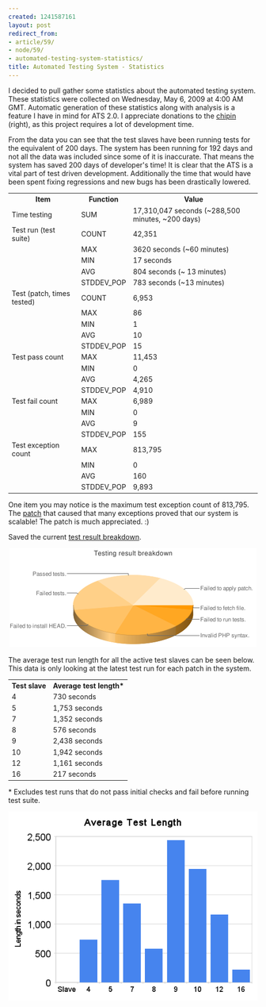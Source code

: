 ```yaml
---
created: 1241587161
layout: post
redirect_from:
- article/59/
- node/59/
- automated-testing-system-statistics/
title: Automated Testing System - Statistics
---
```

I decided to pull gather some statistics about the automated testing system. These statistics were collected on Wednesday, May 6, 2009 at 4:00 AM  GMT. Automatic generation of these statistics along with analysis is a feature I have in mind for ATS 2.0. I appreciate donations to the <a href="http://boombatower.chipin.com/mypages/view/id/d6208430185ee1a5">chipin</a> (right), as this project requires a lot of development time.

From the data you can see that the test slaves have been running tests for the equivalent of 200 days. The system has been running for 192 days and not all the data was included since some of it is inaccurate. That means the system has saved 200 days of developer's time! It is clear that the ATS is a vital part of test driven development. Additionally the time that would have been spent fixing regressions and new bugs has been drastically lowered.

<table>
<tr>
  <th>Item</th>
  <th>Function</th>
  <th>Value</th>
</tr>
<tr>
  <td>Time testing</td>
  <td>SUM</td>
  <td>17,310,047 seconds (~288,500 minutes, ~200 days)</td>
</tr>
<tr>
  <td>Test run (test suite)</td>
  <td>COUNT</td>
  <td>42,351</td>
</tr>
<tr>
  <td />
  <td>MAX</td>
  <td>3620 seconds (~60 minutes)</td>
</tr>
<tr>
  <td />
  <td>MIN</td>
  <td>17 seconds</td>
</tr>
<tr>
  <td />
  <td>AVG</td>
  <td>804 seconds (~ 13 minutes)</td>
</tr>
<tr>
  <td />
  <td>STDDEV_POP</td>
  <td>783 seconds (~13 minutes)</td>
</tr>
<tr>
  <td>Test (patch, times tested)</td>
  <td>COUNT</td>
  <td>6,953</td>
</tr>
<tr>
  <td />
  <td>MAX</td>
  <td>86</td>
</tr>
<tr>
  <td />
  <td>MIN</td>
  <td>1</td>
</tr>
<tr>
  <td />
  <td>AVG</td>
  <td>10</td>
</tr>
<tr>
  <td />
  <td>STDDEV_POP</td>
  <td>15</td>
</tr>
<tr>
  <td>Test pass count</td>
  <td>MAX</td>
  <td>11,453</td>
</tr>
<tr>
  <td />
  <td>MIN</td>
  <td>0</td>
</tr>
<tr>
  <td />
  <td>AVG</td>
  <td>4,265</td>
</tr>
<tr>
  <td />
  <td>STDDEV_POP</td>
  <td>4,910</td>
</tr>
<tr>
  <td>Test fail count</td>
  <td>MAX</td>
  <td>6,989</td>
</tr>
<tr>
  <td />
  <td>MIN</td>
  <td>0</td>
</tr>
<tr>
  <td />
  <td>AVG</td>
  <td>9</td>
</tr>
<tr>
  <td />
  <td>STDDEV_POP</td>
  <td>155</td>
</tr>
<tr>
  <td>Test exception count</td>
  <td>MAX</td>
  <td>813,795</td>
</tr>
<tr>
  <td />
  <td>MIN</td>
  <td>0</td>
</tr>
<tr>
  <td />
  <td>AVG</td>
  <td>160</td>
</tr>
<tr>
  <td />
  <td>STDDEV_POP</td>
  <td>9,893</td>
</tr>
</table>

One item you may notice is the maximum test exception count of 813,795. The <a href="http://testing.drupal.org/pifr/file/1/theme.inc_.head__0_1.patch">patch</a> that caused that many exceptions proved that our system is scalable! The patch is much appreciated. :)

Saved the current <a href="http://testing.drupal.org/pifr/stats">test result breakdown</a>.

<div style="text-align: center">
<img src="/files/result_distribution.png" alt="Result distribution" />
</div>

The average test run length for all the active test slaves can be seen below. This data is only looking at the latest test run for each patch in the system.

<table>
<tr>
  <th>Test slave</th>
  <th>Average test length*</th>
</tr>
<tr>
  <td>4</td>
  <td>730 seconds</td>
</tr>
<tr>
  <td>5</td>
  <td>1,753 seconds</td>
</tr>
<tr>
  <td>7</td>
  <td>1,352 seconds</td>
</tr>
<tr>
  <td>8</td>
  <td>576 seconds</td>
</tr>
<tr>
  <td>9</td>
  <td>2,438 seconds</td>
</tr>
<tr>
  <td>10</td>
  <td>1,942 seconds</td>
</tr>
<tr>
  <td>12</td>
  <td>1,161 seconds</td>
</tr>
<tr>
  <td>16</td>
  <td>217 seconds</td>
</tr>
</table>

\* Excludes test runs that do not pass initial checks and fail before running test suite.

<div style="text-align: center">
<img src="/files/average_test_length.png" alt="Average Test Length" />
</div>
